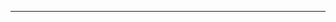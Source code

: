 <!--
CO_OP_TRANSLATOR_METADATA:
{
  "original_hash": "5bda4f2cfb3f11d2ced64f37350d8be5",
  "translation_date": "2025-08-28T20:33:33+00:00",
  "source_file": "README.md",
  "language_code": "da"
}
-->


---

